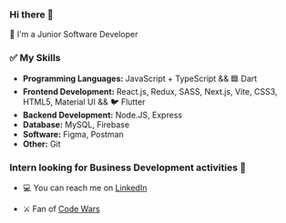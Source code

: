 ### Hi there 👋

🌱 I'm a Junior Software Developer

### ✅ My Skills

- **Programming Languages:** JavaScript + TypeScript  && 🟦 Dart
- **Frontend Development:** React.js, Redux, SASS, Next.js, Vite, CSS3, HTML5, Material UI  &&  🐦 Flutter
- **Backend Development:** Node.JS, Express
- **Database:** MySQL, Firebase
- **Software:** Figma, Postman
- **Other:** Git

### Intern looking for Business Development activities :briefcase:
- :computer: You can reach me on [LinkedIn](https://www.linkedin.com/in/valeriya-kurilko/)


- ⚔️ Fan of [Code Wars](https://www.codewars.com/users/kurylko)


<!--
**kurylko/kurylko** is a ✨ _special_ ✨ repository because its `README.md` (this file) appears on your GitHub profile.

Here are some ideas to get you started:

- 🔭 I’m currently working on ...
- 🌱 I’m currently learning ...
- 👯 I’m looking to collaborate on ...
- 🤔 I’m looking for help with ...
- 💬 Ask me about ...

:computer: My page on on [LinkedIn](https://www.linkedin.com/in/valeriya-kurilko/)

- 📫 How to reach me: ...
- 😄 Pronouns: ...
- ⚡ Fun fact: ...
-->
